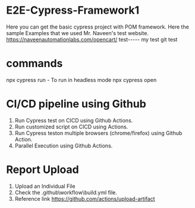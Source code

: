 # E2E-Cypress-Framework1
Here you can get the basic cypress project with POM framework.
Here the sample Examples that we used Mr. Naveen's test website. https://naveenautomationlabs.com/opencart/ 
test----- my test git test

# commands
npx cypress run - To run in headless mode
npx cypress open 

# CI/CD pipeline using Github
1. Run Cypress test on CICD using Github Actions.
2. Run customized script on CICD using Actions.
3. Run Cypress teston multiple browsers (chrome/firefox) using Github Action.
4. Parallel Execution using Github Actions.

# Report Upload
1. Upload an Individual File
2. Check the .github\workflow\build.yml file.
3. Reference link https://github.com/actions/upload-artifact 